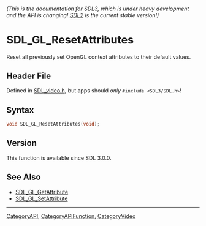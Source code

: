 ###### (This is the documentation for SDL3, which is under heavy development and the API is changing! [SDL2](https://wiki.libsdl.org/SDL2/) is the current stable version!)
# SDL_GL_ResetAttributes

Reset all previously set OpenGL context attributes to their default values.

## Header File

Defined in [SDL_video.h](https://github.com/libsdl-org/SDL/blob/main/include/SDL3/SDL_video.h), but apps should _only_ `#include <SDL3/SDL.h>`!

## Syntax

```c
void SDL_GL_ResetAttributes(void);

```

## Version

This function is available since SDL 3.0.0.

## See Also

* [SDL_GL_GetAttribute](SDL_GL_GetAttribute)
* [SDL_GL_SetAttribute](SDL_GL_SetAttribute)

----
[CategoryAPI](CategoryAPI), [CategoryAPIFunction](CategoryAPIFunction), [CategoryVideo](CategoryVideo)
<!-- #See the Style Guide for instructions on editing the footer. -->


